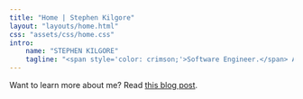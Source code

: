 ```yaml
---
title: "Home | Stephen Kilgore"
layout: "layouts/home.html"
css: "assets/css/home.css"
intro:
    name: "STEPHEN KILGORE"
    tagline: "<span style='color: crimson;'>Software Engineer.</span> Aspiring <span style='color: crimson;'>DevOps</span> Practitioner."
---
```

Want to learn more about me? Read [this blog post](/posts/hello-world!/).